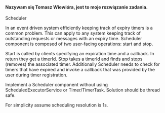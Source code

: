 #### Nazywam się Tomasz Wiewióra, jest to moje rozwiązanie zadania.

Scheduler
 
In an event driven system efficiently keeping track of expiry timers is a common problem. This can apply to any system keeping track of outstanding requests or messages with an expiry time. Scheduler component is composed of two user-facing operations: start and stop. 
 
Start is called by clients specifying an expiration time and a callback. In return they get a timerId.
Stop takes a timerId and finds and stops (removes) the associated timer.
Additionally Scheduler needs to check for timers that have expired and invoke a callback that was provided by the user during timer registration.
 
Implement a Scheduler component without using ScheduledExecutorService or Timer/TimerTask. Solution should be thread safe.
 
For simplicity assume scheduling resolution is 1s.
